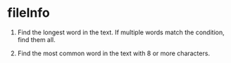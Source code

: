# fileInfo
1) Find the longest word in the text. If multiple words match the condition, find them all.

2) Find the most common word in the text with 8 or more characters.
